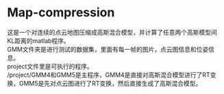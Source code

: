 # Map-compression
这是一个对连续的点云地图压缩成高斯混合模型，并计算了任意两个高斯模型间KL距离的matlab程序。   		
GMM文件夹是进行测试的数据集，里面有每一帧的图片，点云图信息和位姿信息。	
project文件里是可执行的程序。	
/project/GMM4和GMM5是主程序，GMM4是直接对高斯混合模型进行了RT变换，GMM5是先对点云图进行了RT变换，然后直接生成了高斯混合模型。
